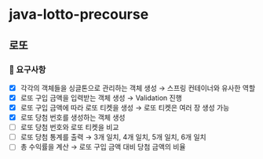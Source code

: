 # java-lotto-precourse

## 로또

### 📝 요구사항
- [x]  각각의 객체들을 싱글톤으로 관리하는 객체 생성
  → 스프링 컨테이너와 유사한 역할
- [x]  로또 구입 금액을 입력받는 객체 생성
  → Validation 진행
- [x]  로또 구입 금액에 따라 로또 티켓을 생성
  → 로또 티켓은 여러 장 생성 가능
- [x]  로또 당첨 번호를 생성하는 객체 생성
- [ ]  로또 당첨 번호와 로또 티켓을 비교
- [ ]  로또 당첨 통계를 출력
  → 3개 일치, 4개 일치, 5개 일치, 6개 일치
- [ ]  총 수익률을 계산
  → 로또 구입 금액 대비 당첨 금액의 비율